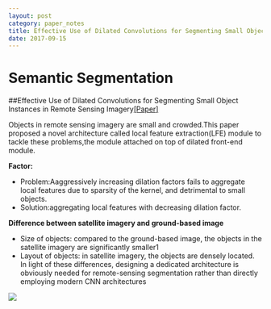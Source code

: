 ```yaml
---
layout: post
category: paper_notes
title: Effective Use of Dilated Convolutions for Segmenting Small Object Instances in Remote Sensing Imagery
date: 2017-09-15
---
```

# Semantic Segmentation

##Effective Use of Dilated Convolutions for Segmenting Small Object Instances in Remote Sensing Imagery[[Paper]](https://arxiv.org/abs/1709.00179)

Objects in remote sensing imagery are small and crowded.This paper proposed a novel architecture called local feature extraction(LFE) module to tackle these problems,the module attached on top of dilated front-end module.

**Factor:**
- Problem:Aaggressively increasing dilation factors fails to aggregate local features due to sparsity of the kernel, and detrimental to small objects.
- Solution:aggregating local features with decreasing dilation factor.

**Difference between satellite imagery and ground-based image**
- Size of objects: compared to the ground-based image, the objects in the satellite imagery are significantly smaller1
- Layout of objects: in satellite imagery, the objects are densely located. In light of these differences, designing a dedicated architecture is obviously needed for remote-sensing segmentation rather than directly employing modern CNN architectures



![](/assets/paper_notes/DilatedCNNSegSmallObjectRSI/image1.jpg)
